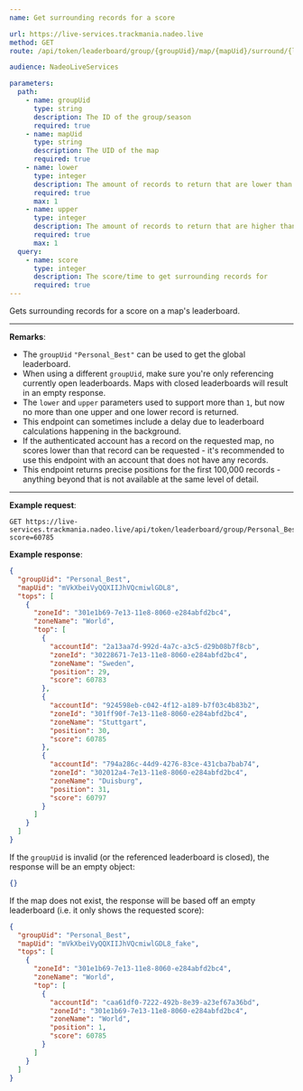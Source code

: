 ```yaml
---
name: Get surrounding records for a score

url: https://live-services.trackmania.nadeo.live
method: GET
route: /api/token/leaderboard/group/{groupUid}/map/{mapUid}/surround/{lower}/{upper}?score={score}

audience: NadeoLiveServices

parameters:
  path:
    - name: groupUid
      type: string
      description: The ID of the group/season
      required: true
    - name: mapUid
      type: string
      description: The UID of the map
      required: true
    - name: lower
      type: integer
      description: The amount of records to return that are lower than the requested score
      required: true
      max: 1
    - name: upper
      type: integer
      description: The amount of records to return that are higher than the requested score
      required: true
      max: 1
  query:
    - name: score
      type: integer
      description: The score/time to get surrounding records for
      required: true
---
```


Gets surrounding records for a score on a map's leaderboard.

---

**Remarks**:
- The `groupUid` `"Personal_Best"` can be used to get the global leaderboard.
- When using a different `groupUid`, make sure you're only referencing currently open leaderboards. Maps with closed leaderboards will result in an empty response.
- The `lower` and `upper` parameters used to support more than `1`, but now no more than one upper and one lower record is returned.
- This endpoint can sometimes include a delay due to leaderboard calculations happening in the background.
- If the authenticated account has a record on the requested map, no scores lower than that record can be requested - it's recommended to use this endpoint with an account that does not have any records.
- This endpoint returns precise positions for the first 100,000 records - anything beyond that is not available at the same level of detail.

---

**Example request**:
```plain
GET https://live-services.trackmania.nadeo.live/api/token/leaderboard/group/Personal_Best/map/mVkXbeiVyQQXIIJhVQcmiwlGDL8/surround/1/1?score=60785
```

**Example response**:
```json
{
  "groupUid": "Personal_Best",
  "mapUid": "mVkXbeiVyQQXIIJhVQcmiwlGDL8",
  "tops": [
    {
      "zoneId": "301e1b69-7e13-11e8-8060-e284abfd2bc4",
      "zoneName": "World",
      "top": [
        {
          "accountId": "2a13aa7d-992d-4a7c-a3c5-d29b08b7f8cb",
          "zoneId": "30228671-7e13-11e8-8060-e284abfd2bc4",
          "zoneName": "Sweden",
          "position": 29,
          "score": 60783
        },
        {
          "accountId": "924598eb-c042-4f12-a189-b7f03c4b83b2",
          "zoneId": "301ff90f-7e13-11e8-8060-e284abfd2bc4",
          "zoneName": "Stuttgart",
          "position": 30,
          "score": 60785
        },
        {
          "accountId": "794a286c-44d9-4276-83ce-431cba7bab74",
          "zoneId": "302012a4-7e13-11e8-8060-e284abfd2bc4",
          "zoneName": "Duisburg",
          "position": 31,
          "score": 60797
        }
      ]
    }
  ]
}
```

If the `groupUid` is invalid (or the referenced leaderboard is closed), the response will be an empty object:

```json
{}
```

If the map does not exist, the response will be based off an empty leaderboard (i.e. it only shows the requested score):

```json
{
  "groupUid": "Personal_Best",
  "mapUid": "mVkXbeiVyQQXIIJhVQcmiwlGDL8_fake",
  "tops": [
    {
      "zoneId": "301e1b69-7e13-11e8-8060-e284abfd2bc4",
      "zoneName": "World",
      "top": [
        {
          "accountId": "caa61df0-7222-492b-8e39-a23ef67a36bd",
          "zoneId": "301e1b69-7e13-11e8-8060-e284abfd2bc4",
          "zoneName": "World",
          "position": 1,
          "score": 60785
        }
      ]
    }
  ]
}
```
